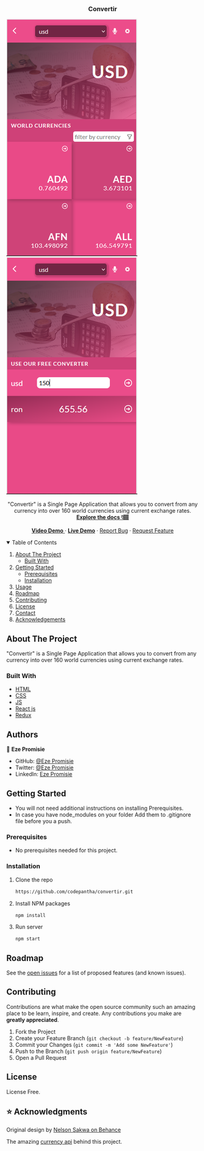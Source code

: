 <br />
<p align="center">

  <h3 align="center">Convertir</h3>


  ![Currency Page](currency.PNG)
  ![Convertir Page](converter.PNG)

  <p align="center">
    "Convertir" is a Single Page Application that allows you to convert from any currency into over 160 world currencies using current exchange rates.
    <br />
    <a href="#"><strong>Explore the docs 👇🏽</strong></a>
    <br />
    <br />
    <a href="https://www.loom.com/share/e1c531a9c98c48ddacda0ede9fa53416?sharedAppSource=personal_library"> <strong>Video Demo</strong> </a>
    ·
    <a href="https://convertirr.netlify.app/"><strong>Live Demo</strong></a>
    ·
    <a href="https://github.com/codepantha/convertir/issues">Report Bug</a>
    ·
    <a href="https://github.com/codepantha/convertir/issues">Request Feature</a>
  </p>
</p>

<details open="open">
  <summary>Table of Contents</summary>
  <ol>
    <li>
      <a href="#about-the-project">About The Project</a>
      <ul>
        <li><a href="#built-with">Built With</a></li>
      </ul>
    </li>
    <li>
      <a href="#getting-started">Getting Started</a>
      <ul>
        <li><a href="#prerequisites">Prerequisites</a></li>
        <li><a href="#installation">Installation</a></li>
      </ul>
    </li>
    <li><a href="#usage">Usage</a></li>
    <li><a href="#roadmap">Roadmap</a></li>
    <li><a href="#contributing">Contributing</a></li>
    <li><a href="#license">License</a></li>
    <li><a href="#contact">Contact</a></li>
    <li><a href="#acknowledgements">Acknowledgements</a></li>
  </ol>
</details>

## About The Project

"Convertir" is a Single Page Application that allows you to convert from any currency into over 160 world currencies using current exchange rates.

### Built With

- [HTML](https://www.w3schools.com/html/)
- [CSS](https://www.w3schools.com/css/)
- [JS](https://www.javascript.com/)
- [React js](https://www.reactjs.org)
- [Redux](https://react-redux.js.org)

## Authors
👤 **Eze Promisie**

- GitHub: [@Eze Promisie](https://github.com/codepantha)
- Twitter: [@Eze Promisie](https://twitter.com/codepantha)
- LinkedIn: [Eze Promisie](https://www.linkedin.com/in/promise-eze/)

## Getting Started

- You will not need additional instructions on installing Prerequisites.
- In case you have node_modules on your folder Add them to .gitignore file before you a push.

### Prerequisites

- No prerequisites needed for this project.

### Installation


1. Clone the repo
   ```sh
   https://github.com/codepantha/convertir.git
   ```

2. Install NPM packages
   ```sh
   npm install
   ```
3. Run server
   ```sh
   npm start
   ```

## Roadmap

See the [open issues](https://github.com/codepantha/convertir/issues) for a list of proposed features (and known issues).

## Contributing

Contributions are what make the open source community such an amazing place to be learn, inspire, and create. Any contributions you make are **greatly appreciated**.

1. Fork the Project
2. Create your Feature Branch (`git checkout -b feature/NewFeature`)
3. Commit your Changes (`git commit -m 'Add some NewFeature'`)
4. Push to the Branch (`git push origin feature/NewFeature`)
5. Open a Pull Request

## License

License Free.

## ⭐️ Acknowledgments
Original design by [Nelson Sakwa on Behance](https://www.behance.net/sakwadesignstudio)  <br />

The amazing [currency api](https://github.com/fawazahmed0/currency-api) behind this project.
